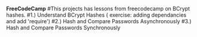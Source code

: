 **FreeCodeCamp**
#This projects has lessons from freecodecamp on BCrypt hashes.
#1.) Understand BCrypt Hashes ( exercise: adding dependancies and add  'require')
#2.) Hash and Compare Passwords Asynchronously
#3.) Hash and Compare Passwords Synchronously

